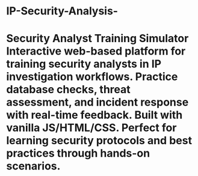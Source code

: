 # IP-Security-Analysis-
# Security Analyst Training Simulator  Interactive web-based platform for training security analysts in IP investigation workflows. Practice database checks, threat assessment, and incident response with real-time feedback. Built with vanilla JS/HTML/CSS. Perfect for learning security protocols and best practices through hands-on scenarios.
